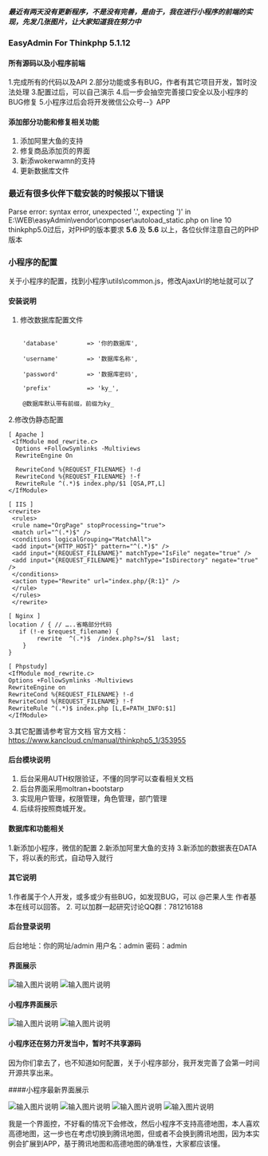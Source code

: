   **_最近有两天没有更新程序，不是没有完善，是由于，我在进行小程序的前端的实现，先发几张图片，让大家知道我在努力中_**

 


### EasyAdmin For Thinkphp 5.1.12

#### 所有源码以及小程序前端
1.完成所有的代码以及API
2.部分功能或多有BUG，作者有其它项目开发，暂时没法处理
3.配置过后，可以自己演示
4.后一步会抽空完善接口安全以及小程序的BUG修复
5.小程序过后会将开发微信公众号--》APP


#### 添加部分功能和修复相关功能
1. 添加阿里大鱼的支持
2. 修复商品添加页的界面
3. 新添wokerwamn的支持
4. 更新数据库文件

### 最近有很多伙伴下载安装的时候报以下错误
Parse error: syntax error, unexpected '.', expecting ')' in E:\WEB\easyAdmin\vendor\composer\autoload_static.php on line 10
thinkphp5.0过后，对PHP的版本要求 **5.6** 及 **5.6** 以上，各位伙伴注意自己的PHP版本  

### 小程序的配置
关于小程序的配置，找到小程序\utils\common.js，修改AjaxUrl的地址就可以了

#### 安装说明
1. 修改数据库配置文件
```

    'database'        => '你的数据库',

    'username'        => '数据库名称',

    'password'        => '数据库密码',

    'prefix'          => 'ky_',

    @数据库默认带有前缀，前缀为ky_

```
2.修改伪静态配置
```
[ Apache ]
 <IfModule mod_rewrite.c>
  Options +FollowSymlinks -Multiviews
  RewriteEngine On

  RewriteCond %{REQUEST_FILENAME} !-d
  RewriteCond %{REQUEST_FILENAME} !-f
  RewriteRule ^(.*)$ index.php/$1 [QSA,PT,L]
</IfModule>

[ IIS ]
<rewrite>
 <rules>
 <rule name="OrgPage" stopProcessing="true">
 <match url="^(.*)$" />
 <conditions logicalGrouping="MatchAll">
 <add input="{HTTP_HOST}" pattern="^(.*)$" />
 <add input="{REQUEST_FILENAME}" matchType="IsFile" negate="true" />
 <add input="{REQUEST_FILENAME}" matchType="IsDirectory" negate="true" />
 </conditions>
 <action type="Rewrite" url="index.php/{R:1}" />
 </rule>
 </rules>
 </rewrite>

[ Nginx ]
location / { // …..省略部分代码
   if (!-e $request_filename) {
   		rewrite  ^(.*)$  /index.php?s=/$1  last;
    }
}

[ Phpstudy]
<IfModule mod_rewrite.c>
Options +FollowSymlinks -Multiviews
RewriteEngine on
RewriteCond %{REQUEST_FILENAME} !-d
RewriteCond %{REQUEST_FILENAME} !-f
RewriteRule ^(.*)$ index.php [L,E=PATH_INFO:$1]
</IfModule>
```
3.其它配置请参考官方文档
官方文档：https://www.kancloud.cn/manual/thinkphp5_1/353955

#### 后台模块说明
1. 后台采用AUTH权限验证，不懂的同学可以查看相关文档
2. 后台界面采用moltran+bootstarp
3. 实现用户管理，权限管理，角色管理，部门管理
4. 后续将按照商城开发。

#### 数据库和功能相关

1.新添加小程序，微信的配置
2.新添加阿里大鱼的支持
3.新添加的数据表在DATA下，将以表的形式，自动导入就行


#### 其它说明
1.作者属于个人开发，或多或少有些BUG，如发现BUG，可以 @芒果人生 作者基本在线可以回答。
2. 可以加群一起研究讨论QQ群：781216188
#### 后台登录说明
后台地址：你的网址/admin 
用户名：admin 密码：admin

#### 界面展示
![输入图片说明](https://gitee.com/uploads/images/2018/0511/184420_e0014c5a_1091193.png "1.png")
![输入图片说明](https://gitee.com/uploads/images/2018/0511/184431_69c52ec8_1091193.png "2.png")

#### 小程序界面展示

![输入图片说明](https://gitee.com/uploads/images/2018/0515/224622_00d607b6_1091193.jpeg "TIM图片20180515223625.jpg")
![输入图片说明](https://gitee.com/uploads/images/2018/0515/224632_0a977896_1091193.jpeg "TIM图片20180515223631.jpg")
#### 小程序还在努力开发当中，暂时不共享源码
因为你们拿去了，也不知道如何配置，关于小程序部分，我开发完善了会第一时间开源共享出来。


####小程序最新界面展示


![输入图片说明](https://gitee.com/uploads/images/2018/0519/104548_51f15c7d_1091193.png "TIM图片20180519104227.png")
![输入图片说明](https://gitee.com/uploads/images/2018/0519/104602_5c62c607_1091193.png "TIM图片20180519104304.png")
![输入图片说明](https://gitee.com/uploads/images/2018/0519/104612_963abdd8_1091193.png "TIM图片20180519104336.png")
![输入图片说明](https://gitee.com/uploads/images/2018/0519/104620_1ad60d05_1091193.png "TIM图片20180519104357.png")

我是一个界面控，不好看的情况下会修改，然后小程序不支持高德地图，本人喜欢高德地图，这一步也在考虑切换到腾讯地图，但或者不会换到腾讯地图，因为本实例会扩展到APP，基于腾讯地图和高德地图的确准性，大家都应该懂。

